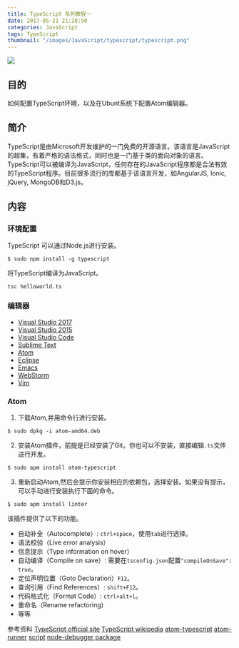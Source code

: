 ```yaml
---
title: TypeScript 系列教程一
date: 2017-05-21 21:28:50
categories: JavaScript
tags: TypeScript
thumbnail: "/images/JavaScript/typescript/typescript.png"
---
```

![](/images/JavaScript/typescript/typescript.png)

## 目的
如何配置TypeScript环境，以及在Ubunt系统下配置Atom编辑器。

<!--more-->

## 简介
TypeScript是由Microsoft开发维护的一门免费的开源语言。该语言是JavaScript的超集，有着严格的语法格式，同时也是一门基于类的面向对象的语言。TypeScript可以被编译为JavaScript，任何存在的JavaScript程序都是合法有效的TypeScript程序。目前很多流行的库都基于该语言开发，如AngularJS, Ionic, jQuery, MongoDB和D3.js。

## 内容
### 环境配置
TypeScript 可以通过Node.js进行安装。
```
$ sudo npm install -g typescript
```
将TypeScript编译为JavaScript。
```
tsc helloworld.ts
```
### 编辑器
+ [Visual Studio 2017](https://blogs.msdn.microsoft.com/typescript/2017/03/27/typescripts-new-release-cadence/)
+ [Visual Studio 2015](https://www.microsoft.com/en-us/download/details.aspx?id=48593)
+ [Visual Studio Code](https://code.visualstudio.com/)
+ [Sublime Text](https://github.com/Microsoft/TypeScript-Sublime-Plugin)
+ [Atom](https://atom.io/packages/atom-typescript)
+ [Eclipse](https://github.com/palantir/eclipse-typescript)
+ [Emacs](https://github.com/ananthakumaran/tide)
+ [WebStorm](https://www.jetbrains.com/webstorm/)
+ [Vim](https://github.com/Microsoft/TypeScript/wiki/TypeScript-Editor-Support#vim)

### Atom
1. 下载Atom,并用命令行进行安装。
```
$ sudo dpkg -i atom-amd64.deb
```
2. 安装Atom插件，前提是已经安装了Git。你也可以不安装，直接编辑`.ts`文件进行开发。
```
$ sudo apm install atom-typescript
```
3. 重新启动Atom,然后会提示你安装相应的依赖包，选择安装。如果没有提示，可以手动进行安装执行下面的命令。
```
$ sudo apm install linter
```

该插件提供了以下的功能。
+ 自动补全（Autocomplete）: `ctrl+space`，使用`tab`进行选择。
+ 语法校验（Live error analysis）
+ 信息提示（Type information on hover）
+ 自动编译（Compile on save）: 需要在`tsconfig.json`配置`"compileOnSave": true`。
+ 定位声明位置（Goto Declaration）`F12`。
+ 查询引用（Find References）: `shift+F12`。
+ 代码格式化（Format Code）: `ctrl+alt+l`。
+ 重命名（Rename refactoring）
+ 等等


参考资料
[TypeScript official site](http://www.typescriptlang.org/)
[TypeScript wikipedia](https://en.wikipedia.org/wiki/TypeScript)
[atom-typescript](https://atom.io/packages/atom-typescript)
[atom-runner](https://atom.io/packages/atom-runner)
[script](https://atom.io/packages/script)
[node-debugger package](https://atom.io/packages/node-debugger)
